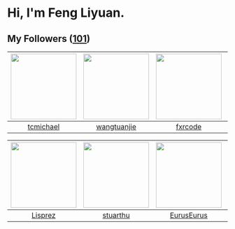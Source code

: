 # Hi, I'm Feng Liyuan.

## My Followers ([101](https://github.com/SunRunAway?tab=followers))

| <img src="https://avatars.githubusercontent.com/u/1506474?v=4" width="150" height="150" /> | <img src="https://avatars.githubusercontent.com/u/4090971?v=4" width="150" height="150" /> | <img src="https://avatars.githubusercontent.com/u/13307594?v=4" width="150" height="150" /> | <img src="https://avatars.githubusercontent.com/u/4281540?v=4" width="150" height="150" /> |
| :----------------------------------------------------------------------------------------: | :----------------------------------------------------------------------------------------: | :-----------------------------------------------------------------------------------------: | :----------------------------------------------------------------------------------------: |
|                          [tcmichael](https://github.com/tcmichael)                         |                        [wangtuanjie](https://github.com/wangtuanjie)                       |                            [fxrcode](https://github.com/fxrcode)                            |                           [chchannn](https://github.com/chchannn)                          |

| <img src="https://avatars.githubusercontent.com/u/14808551?v=4" width="150" height="150" /> | <img src="https://avatars.githubusercontent.com/u/16526001?v=4" width="150" height="150" /> | <img src="https://avatars.githubusercontent.com/u/14977542?v=4" width="150" height="150" /> | <img src="https://avatars.githubusercontent.com/u/6002026?v=4" width="150" height="150" /> |
| :-----------------------------------------------------------------------------------------: | :-----------------------------------------------------------------------------------------: | :-----------------------------------------------------------------------------------------: | :----------------------------------------------------------------------------------------: |
|                            [Lisprez](https://github.com/Lisprez)                            |                           [stuarthu](https://github.com/stuarthu)                           |                         [EurusEurus](https://github.com/EurusEurus)                         |                        [codedogfish](https://github.com/codedogfish)                       |